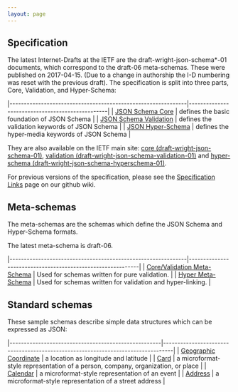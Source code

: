 ```yaml
---
layout: page
---
```


Specification
-------------

The latest Internet-Drafts at the IETF are the draft-wright-json-schema\*-01 documents, which correspond to the draft-06 meta-schemas. These were published on 2017-04-15. (Due to a change in authorship the I-D numbering was reset with the previous draft). The specification is split into three parts, Core, Validation, and Hyper-Schema:

|--------------------------------------------------------------|-------------------------------------------------|
| [JSON Schema Core](latest/json-schema-core.html)             | defines the basic foundation of JSON Schema     |
| [JSON Schema Validation](latest/json-schema-validation.html) | defines the validation keywords of JSON Schema  |
| [JSON Hyper-Schema](latest/json-schema-hypermedia.html)      | defines the hyper-media keywords of JSON Schema |

They are also available on the IETF main site: [core (draft-wright-json-schema-01)](http://tools.ietf.org/html/draft-wright-json-schema-01), [validation (draft-wright-json-schema-validation-01)](http://tools.ietf.org/html/draft-wright-json-schema-validation-01) and [hyper-schema (draft-wright-json-schema-hyperschema-01)](http://tools.ietf.org/html/draft-wright-json-schema-hyperschema-01).

For previous versions of the specification, please see the [Specification Links](https://github.com/json-schema-org/json-schema-spec/wiki/Specification-Links) page on our github wiki.

Meta-schemas
------------

The meta-schemas are the schemas which define the JSON Schema and Hyper-Schema formats.

The latest meta-schema is draft-06.

|--------------------------------------------------------------|------------------------------------------------------------|
| [Core/Validation Meta-Schema](http://json-schema.org/schema) | Used for schemas written for pure validation.              |
| [Hyper Meta-Schema](http://json-schema.org/hyper-schema)     | Used for schemas written for validation and hyper-linking. |

Standard schemas
----------------

These sample schemas describe simple data structures which can be expressed as JSON:

|-----------------------------------------------------|---------------------------------------------------------------------------------|
| [Geographic Coordinate](http://json-schema.org/geo) | a location as longitude and latitude                                            |
| [Card](http://json-schema.org/card)                 | a microformat-style representation of a person, company, organization, or place |
| [Calendar](http://json-schema.org/calendar)         | a microformat-style representation of an event                                  |
| [Address](http://json-schema.org/address)           | a microformat-style representation of a street address                          |


